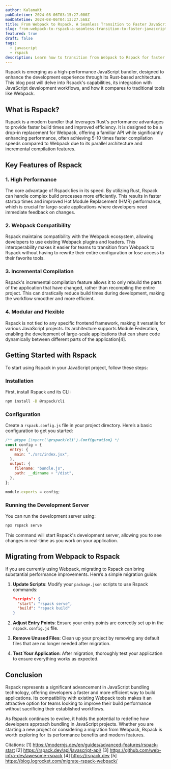 ```yaml
---
author: KalanaKt
pubDatetime: 2024-08-06T03:15:27.000Z
modDatetime: 2024-08-06T04:13:27.568Z
title: From Webpack to Rspack. A Seamless Transition to Faster JavaScript Bundling
slug: from-webpack-to-rspack-a-seamless-transition-to-faster-javascript-bundling
featured: true
draft: false
tags:
  - javascript
  - rspack
description: Learn how to transition from Webpack to Rspack for faster JavaScript bundling.
---
```


Rspack is emerging as a high-performance JavaScript bundler, designed to enhance the development experience through its Rust-based architecture. This blog post will delve into Rspack's capabilities, its integration with JavaScript development workflows, and how it compares to traditional tools like Webpack.

## What is Rspack?

Rspack is a modern bundler that leverages Rust's performance advantages to provide faster build times and improved efficiency. It is designed to be a drop-in replacement for Webpack, offering a familiar API while significantly enhancing performance, often achieving 5-10 times faster compilation speeds compared to Webpack due to its parallel architecture and incremental compilation features.

## Key Features of Rspack

### 1. High Performance

The core advantage of Rspack lies in its speed. By utilizing Rust, Rspack can handle complex build processes more efficiently. This results in faster startup times and improved Hot Module Replacement (HMR) performance, which is crucial for large-scale applications where developers need immediate feedback on changes.

### 2. Webpack Compatibility

Rspack maintains compatibility with the Webpack ecosystem, allowing developers to use existing Webpack plugins and loaders. This interoperability makes it easier for teams to transition from Webpack to Rspack without having to rewrite their entire configuration or lose access to their favorite tools.

### 3. Incremental Compilation

Rspack's incremental compilation feature allows it to only rebuild the parts of the application that have changed, rather than recompiling the entire project. This can drastically reduce build times during development, making the workflow smoother and more efficient.

### 4. Modular and Flexible

Rspack is not tied to any specific frontend framework, making it versatile for various JavaScript projects. Its architecture supports Module Federation, enabling the development of large-scale applications that can share code dynamically between different parts of the application[4].

## Getting Started with Rspack

To start using Rspack in your JavaScript project, follow these steps:

### Installation

First, install Rspack and its CLI:

```bash
npm install -D @rspack/cli
```

### Configuration

Create a `rspack.config.js` file in your project directory. Here’s a basic configuration to get you started:

```javascript
/** @type {import('@rspack/cli').Configuration} */
const config = {
  entry: {
    main: "./src/index.jsx",
  },
  output: {
    filename: "bundle.js",
    path: __dirname + "/dist",
  },
};

module.exports = config;
```

### Running the Development Server

You can run the development server using:

```bash
npx rspack serve
```

This command will start Rspack's development server, allowing you to see changes in real-time as you work on your application.

## Migrating from Webpack to Rspack

If you are currently using Webpack, migrating to Rspack can bring substantial performance improvements. Here’s a simple migration guide:

1. **Update Scripts**: Modify your `package.json` scripts to use Rspack commands:

   ```json
   "scripts": {
     "start": "rspack serve",
     "build": "rspack build"
   }
   ```

2. **Adjust Entry Points**: Ensure your entry points are correctly set up in the `rspack.config.js` file.

3. **Remove Unused Files**: Clean up your project by removing any default files that are no longer needed after migration.

4. **Test Your Application**: After migration, thoroughly test your application to ensure everything works as expected.

## Conclusion

Rspack represents a significant advancement in JavaScript bundling technology, offering developers a faster and more efficient way to build applications. Its compatibility with existing Webpack tools makes it an attractive option for teams looking to improve their build performance without sacrificing their established workflows.

As Rspack continues to evolve, it holds the potential to redefine how developers approach bundling in JavaScript projects. Whether you are starting a new project or considering a migration from Webpack, Rspack is worth exploring for its performance benefits and modern features.

Citations:
[1] <https://modernjs.dev/en/guides/advanced-features/rspack-start>
[2] <https://rspack.dev/api/javascript-api/>
[3] <https://github.com/web-infra-dev/awesome-rspack>
[4] <https://rspack.dev>
[5] <https://blog.logrocket.com/migrate-rspack-webpack/>

